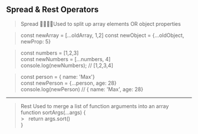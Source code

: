 ## Spread & Rest Operators

> Spread
> Used to split up array elements OR object properties

> const newArray = [...oldArray, 1,2]
> const newObject = {...oldObject, newProp: 5}

> const numbers = [1,2,3] <br>
> const newNumbers = [...numbers, 4] <br>
> console.log(newNumbers); // [1,2,3,4]<br>

> const person = { name: 'Max'} <br>
> const newPerson = {...person, age: 28} <br>
> console.log(newPerson) // { name: 'Max', age: 28}

---

> Rest
> Used to merge a list of function arguments into an array <br>
> function sortArgs(...args) { <br> > &nbsp; return args.sort() <br>
> }
